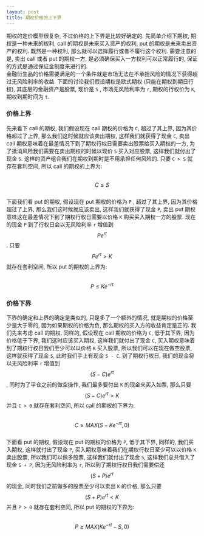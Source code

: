 ```yaml
---
layout: post
title: 期权价格的上下界
---
```

期权的定价模型很复杂, 不过价格的上下界是比较好确定的. 先简单介绍下期权, 期权是一种未来的权利, call 的期权是未来买入资产的权利, put 的期权是未来卖出资产的权利. 既然是一种权利, 那么就可以选择履行或者不履行这个权利. 需要注意的是, 卖出 call 或者 put 的期权一方, 是必须确保买入一方权利可以正常履行的, 保证的方式是通过保证金制度来进行的.<br />金融衍生品的价格需要满足的一个条件就是市场无法在不承担风险的情况下获得超过无风险利率的收益. 下面的讨论我们假设期权是欧式期权 (只能在期权到期日行权), 其底层的金融资产是股票, 现价是 `S` , 市场无风险利率为 `r`, 期权的行权价为 `K`, 期权到期时间为 `t`.
<a name="fY9Ug"></a>
### 价格上界
先来看下 call 的期权, 我们假设现在 call 期权的价格为 `C`, 超过了其上界, 因为其价格超过了上界, 那么我们这时候就应该卖出期权, 这样我们就获得了现金 `C`, 卖出 call 期权意味着在最差情况下到了期权行权日需要卖出股票给买入期权的一方, 为了抵消风险我们需要在卖出期权的时候以现价 `S` 买入对应股票, 这样我们就付出了现金 `S`. 这样的资产组合我们在期权到期时是不用承担任何风险的. 只要 `C > S` 就存在套利空间, 所以 call 的期权的上界为:<br />​

$$ C \leq S $$<br />下面我们看 put 的期权, 假设现在 put 期权的价格为 `P` , 超过了其上界, 因为其价格超过了上界, 那么我们这时候就应该卖出, 这样我们就获得了现金 `P`, 卖出 put 期权意味这在最差情况下到了期权行权日需要以价格 `K` 购买买入期权一方的股票. 现在的现金 `P` 到了行权日会以无风险利率 `r` 增值到 $$ Pe^{rt} $$. 只要 $$ Pe^{rt} > K $$ 就存在套利空间, 所以 put 的期权的上界为:<br />​

$$ P \leq Ke^{-rt} $$
<a name="baIqp"></a>
### 价格下界
下界的确定和上界的确定是类似的, 只是多了一个额外的情况, 就是期权的价格至少是大于零的, 因为如果期权的价格为负, 那么期权的买入方的收益肯定是正的. 我们先来考虑 call 的期权. 同样的, 假设现在 call 期权的价格为 `C`, 低于其下界, 因为价格低于下界, 我们这时应该买入期权, 这样我们就付出了现金 `C`, 买入期权意味着到了期权行权日我们至少可以以价格 `K` 买入股票, 所以我们可以在现在做空股票, 这样就获得了现金 `S`, 此时我们手上有现金 `S - C`. 到了期权行权日, 我们的现金将以无风险利率 `r` 增值到 $$ (S-C)e^{rt} $$, 同时为了平仓之前的做空操作, 我们最多要付出 `K` 的现金来买入如票, 那么只要 $$ (S-C)e^{rt} > K $$ 并且 `C > 0` 就存在套利空间, 所以 call 的期权的下界为:<br />​

$$ C \geq MAX(S - Ke^{-rt}, 0) $$<br />下面看 put 的期权, 假设现在 put 的期权的价格为 `P`, 低于其下界, 同样的, 我们买入期权, 这样就付出了现金 `P`, 买入期权意味着我们在期权行权日至少可以以价格 `K` 卖出股票, 所以我们可以做多股票, 这样我们就付出了现金 `S`, 这样我们总共借入了现金 `S + P`, 因为无风险利率为 `r`, 所以到了期权行权日我们需要偿还 $$ (S+P)e^{rt} $$ 的现金, 同时我们之前做多的股票至少可以卖出 `K` 的价格, 那么只要 $$ (S+P)e^{rt} < K $$ 并且 `P > 0` 就存在套利空间, 所以 put 的期权的下界为:<br />​

$$ P \geq MAX(Ke^{-rt} - S, 0) $$


